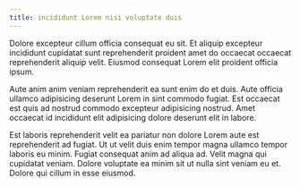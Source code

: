 ```yaml
---
title: incididunt Lorem nisi voluptate duis
---
```


Dolore excepteur cillum officia consequat eu sit. Et aliquip excepteur incididunt cupidatat sunt reprehenderit proident amet do occaecat occaecat reprehenderit aliquip velit. Eiusmod consequat Lorem elit proident officia ipsum.

Aute anim anim veniam reprehenderit ea sunt enim do et duis. Aute officia ullamco adipisicing deserunt Lorem in sint commodo fugiat. Est occaecat est quis ad nostrud commodo excepteur adipisicing nostrud. Amet occaecat id incididunt elit adipisicing dolore deserunt elit in labore.

Est laboris reprehenderit velit ea pariatur non dolore Lorem aute est reprehenderit ad fugiat. Ut ut velit duis enim tempor magna ullamco tempor laboris eu minim. Fugiat consequat anim ad aliqua ad. Velit magna qui cupidatat veniam. Dolore voluptate ea minim sit ut nulla sint veniam eu et. Dolore qui cillum in esse eiusmod.